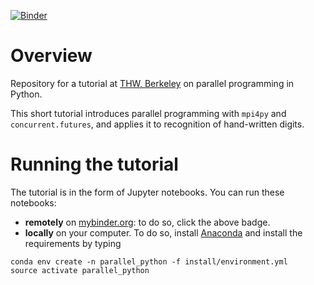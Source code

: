 [![Binder](http://mybinder.org/badge.svg)](http://mybinder.org:/repo/remilehe/thw_parallel_python)

# Overview

Repository for a tutorial at [THW, Berkeley](http://www.thehackerwithin.org/berkeley/) on parallel programming in Python.

This short tutorial introduces parallel programming with `mpi4py` and
`concurrent.futures`, and applies it to recognition of hand-written
digits.

# Running the tutorial

The tutorial is in the form of Jupyter notebooks. You can run these
notebooks:

- **remotely** on [mybinder.org](http://mybinder.org/): to do so,
click the above badge.
- **locally** on your computer. To do so, install
[Anaconda](https://www.continuum.io/downloads) and install the
requirements by typing
```
conda env create -n parallel_python -f install/environment.yml
source activate parallel_python
```
